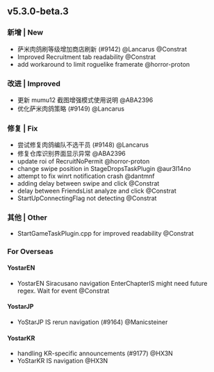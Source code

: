 ## v5.3.0-beta.3

### 新增 | New

* 萨米肉鸽刷等级增加商店刷新 (#9142) @Lancarus @Constrat
* Improved Recruitment tab readability @Constrat
* add workaround to limit roguelike framerate @horror-proton

### 改进 | Improved

* 更新 mumu12 截图增强模式使用说明 @ABA2396
* 优化萨米肉鸽策略 (#9149) @Lancarus

### 修复 | Fix

* 尝试修复肉鸽编队不选干员 (#9148) @Lancarus
* 修复仓库识别界面显示异常 @ABA2396
* update roi of RecruitNoPermit @horror-proton
* change swipe position in StageDropsTaskPlugin @aur3l14no
* attempt to fix winrt notification crash @dantmnf
* adding delay between swipe and click @Constrat
* delay between FriendsList analyze and click @Constrat
* StartUpConnectingFlag not detecting @Constrat

### 其他 | Other

* StartGameTaskPlugin.cpp for improved readability @Constrat

### For Overseas

#### YostarEN

* YostarEN Siracusano navigation EnterChapterIS might need future regex. Wait for event @Constrat

#### YostarJP

* YoStarJP IS rerun navigation (#9164) @Manicsteiner

#### YostarKR

* handling KR-specific announcements (#9177) @HX3N
* YoStarKR IS navigation @HX3N
